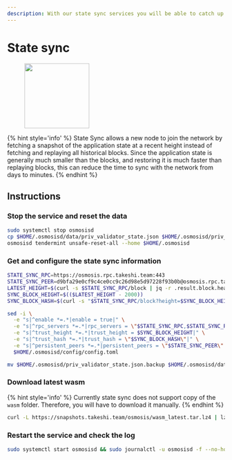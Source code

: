 ```yaml
---
description: With our state sync services you will be able to catch up latest chain block in matter of minutes
---
```


# State sync

<figure><img src="https://raw.githubusercontent.com/kj89/testnet_manuals/main/pingpub/logos/osmosis.png" width="150" alt=""><figcaption></figcaption></figure>

{% hint style='info' %}
State Sync allows a new node to join the network by fetching a snapshot of the application state 
at a recent height instead of fetching and replaying all historical blocks. Since the 
application state is generally much smaller than the blocks, and restoring it is much 
faster than replaying blocks, this can reduce the time to sync with the network from days to minutes.
{% endhint %}

## Instructions

### Stop the service and reset the data

```bash
sudo systemctl stop osmosisd
cp $HOME/.osmosisd/data/priv_validator_state.json $HOME/.osmosisd/priv_validator_state.json.backup
osmosisd tendermint unsafe-reset-all --home $HOME/.osmosisd
```

### Get and configure the state sync information

```bash
STATE_SYNC_RPC=https://osmosis.rpc.takeshi.team:443
STATE_SYNC_PEER=d9bfa29e0cf9c4ce0cc9c26d98e5d97228f93b0b@osmosis.rpc.takeshi.team:29656
LATEST_HEIGHT=$(curl -s $STATE_SYNC_RPC/block | jq -r .result.block.header.height)
SYNC_BLOCK_HEIGHT=$(($LATEST_HEIGHT - 2000))
SYNC_BLOCK_HASH=$(curl -s "$STATE_SYNC_RPC/block?height=$SYNC_BLOCK_HEIGHT" | jq -r .result.block_id.hash)

sed -i \
  -e "s|^enable *=.*|enable = true|" \
  -e "s|^rpc_servers *=.*|rpc_servers = \"$STATE_SYNC_RPC,$STATE_SYNC_RPC\"|" \
  -e "s|^trust_height *=.*|trust_height = $SYNC_BLOCK_HEIGHT|" \
  -e "s|^trust_hash *=.*|trust_hash = \"$SYNC_BLOCK_HASH\"|" \
  -e "s|^persistent_peers *=.*|persistent_peers = \"$STATE_SYNC_PEER\"|" \
  $HOME/.osmosisd/config/config.toml

mv $HOME/.osmosisd/priv_validator_state.json.backup $HOME/.osmosisd/data/priv_validator_state.json
```

### Download latest wasm

{% hint style='info' %}
Currently state sync does not support copy of the `wasm` folder. Therefore, you will have to download it manually.
{% endhint %}

```bash
curl -L https://snapshots.takeshi.team/osmosis/wasm_latest.tar.lz4 | lz4 -dc - | tar -xf - -C $HOME/.osmosisd
```

### Restart the service and check the log

```bash
sudo systemctl start osmosisd && sudo journalctl -u osmosisd -f --no-hostname -o cat
```
